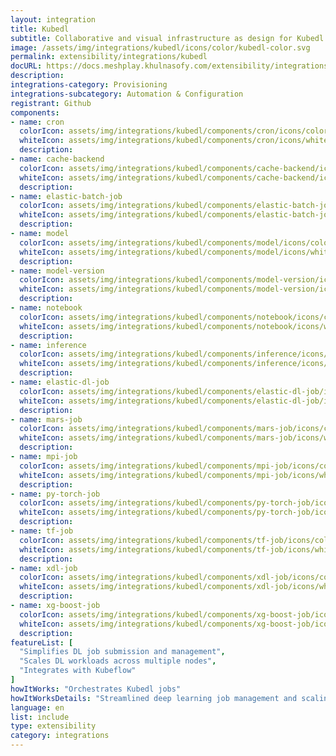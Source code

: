 ```yaml
---
layout: integration
title: Kubedl
subtitle: Collaborative and visual infrastructure as design for Kubedl
image: /assets/img/integrations/kubedl/icons/color/kubedl-color.svg
permalink: extensibility/integrations/kubedl
docURL: https://docs.meshplay.khulnasofy.com/extensibility/integrations/kubedl
description: 
integrations-category: Provisioning
integrations-subcategory: Automation & Configuration
registrant: Github
components: 
- name: cron
  colorIcon: assets/img/integrations/kubedl/components/cron/icons/color/cron-color.svg
  whiteIcon: assets/img/integrations/kubedl/components/cron/icons/white/cron-white.svg
  description: 
- name: cache-backend
  colorIcon: assets/img/integrations/kubedl/components/cache-backend/icons/color/cache-backend-color.svg
  whiteIcon: assets/img/integrations/kubedl/components/cache-backend/icons/white/cache-backend-white.svg
  description: 
- name: elastic-batch-job
  colorIcon: assets/img/integrations/kubedl/components/elastic-batch-job/icons/color/elastic-batch-job-color.svg
  whiteIcon: assets/img/integrations/kubedl/components/elastic-batch-job/icons/white/elastic-batch-job-white.svg
  description: 
- name: model
  colorIcon: assets/img/integrations/kubedl/components/model/icons/color/model-color.svg
  whiteIcon: assets/img/integrations/kubedl/components/model/icons/white/model-white.svg
  description: 
- name: model-version
  colorIcon: assets/img/integrations/kubedl/components/model-version/icons/color/model-version-color.svg
  whiteIcon: assets/img/integrations/kubedl/components/model-version/icons/white/model-version-white.svg
  description: 
- name: notebook
  colorIcon: assets/img/integrations/kubedl/components/notebook/icons/color/notebook-color.svg
  whiteIcon: assets/img/integrations/kubedl/components/notebook/icons/white/notebook-white.svg
  description: 
- name: inference
  colorIcon: assets/img/integrations/kubedl/components/inference/icons/color/inference-color.svg
  whiteIcon: assets/img/integrations/kubedl/components/inference/icons/white/inference-white.svg
  description: 
- name: elastic-dl-job
  colorIcon: assets/img/integrations/kubedl/components/elastic-dl-job/icons/color/elastic-dl-job-color.svg
  whiteIcon: assets/img/integrations/kubedl/components/elastic-dl-job/icons/white/elastic-dl-job-white.svg
  description: 
- name: mars-job
  colorIcon: assets/img/integrations/kubedl/components/mars-job/icons/color/mars-job-color.svg
  whiteIcon: assets/img/integrations/kubedl/components/mars-job/icons/white/mars-job-white.svg
  description: 
- name: mpi-job
  colorIcon: assets/img/integrations/kubedl/components/mpi-job/icons/color/mpi-job-color.svg
  whiteIcon: assets/img/integrations/kubedl/components/mpi-job/icons/white/mpi-job-white.svg
  description: 
- name: py-torch-job
  colorIcon: assets/img/integrations/kubedl/components/py-torch-job/icons/color/py-torch-job-color.svg
  whiteIcon: assets/img/integrations/kubedl/components/py-torch-job/icons/white/py-torch-job-white.svg
  description: 
- name: tf-job
  colorIcon: assets/img/integrations/kubedl/components/tf-job/icons/color/tf-job-color.svg
  whiteIcon: assets/img/integrations/kubedl/components/tf-job/icons/white/tf-job-white.svg
  description: 
- name: xdl-job
  colorIcon: assets/img/integrations/kubedl/components/xdl-job/icons/color/xdl-job-color.svg
  whiteIcon: assets/img/integrations/kubedl/components/xdl-job/icons/white/xdl-job-white.svg
  description: 
- name: xg-boost-job
  colorIcon: assets/img/integrations/kubedl/components/xg-boost-job/icons/color/xg-boost-job-color.svg
  whiteIcon: assets/img/integrations/kubedl/components/xg-boost-job/icons/white/xg-boost-job-white.svg
  description: 
featureList: [
  "Simplifies DL job submission and management",
  "Scales DL workloads across multiple nodes",
  "Integrates with Kubeflow"
]
howItWorks: "Orchestrates Kubedl jobs"
howItWorksDetails: "Streamlined deep learning job management and scaling on Kubernetes"
language: en
list: include
type: extensibility
category: integrations
---
```

